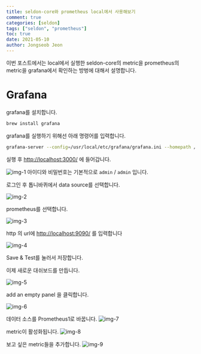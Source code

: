 ```yaml
---
title: seldon-core와 prometheus local에서 사용해보기
comment: true
categories: [seldon]
tags: ["seldon", "prometheus"]
toc: true
date: 2021-05-10
author: Jongseob Jeon
---
```


이번 포스트에서는 local에서 실행한 seldon-core의 metric을 prometheus의 metric을 grafana에서 확인하는 방벙에 대해서 설명합니다.

# Grafana

grafana를 설치합니다.

```bash
brew install grafana
```

grafana를 실행하기 위해선 아래 명령어를 입력합니다.

```bash
grafana-server --config=/usr/local/etc/grafana/grafana.ini --homepath /usr/local/share/grafana --packaging=brew cfg:default.paths.logs=/usr/local/var/log/grafana cfg:default.paths.data=/usr/local/var/lib/grafana cfg:default.paths.plugins=/usr/local/var/lib/grafana/plugins
```

실행 후  [http://localhost:3000/](http://localhost:3000/) 에 들어갑니다.

![img-1](/imgs/seldon/grafana-1.png)
아이디와 비밀번호는 기본적으로 `admin` / `admin` 입니다.

로그인 후 톱니바퀴에서 data source를 선택합니다.

![img-2](/imgs/seldon/grafana-2.png)

prometheus를 선택합니다.

![img-3](/imgs/seldon/grafana-3.png)

http 의 url에 [http://localhost:9090/](http://localhost:9090/) 를 입력합니다

![img-4](/imgs/seldon/grafana-4.png)

Save & Test를 눌러서 저장합니다.

이제 새로운 대쉬보드를 만듭니다.

![img-5](/imgs/seldon/grafana-5.png)

add an empty panel 을 클릭합니다.

![img-6](/imgs/seldon/grafana-6.png)

데이터 소스를 Prometheus1로 바꿉니다.
![img-7](/imgs/seldon/grafana-7.png)

metric이 활성화됩니다.
![img-8](/imgs/seldon/grafana-8.png)

보고 싶은 metric들을 추가합니다.
![img-9](/imgs/seldon/grafana-9.png)

